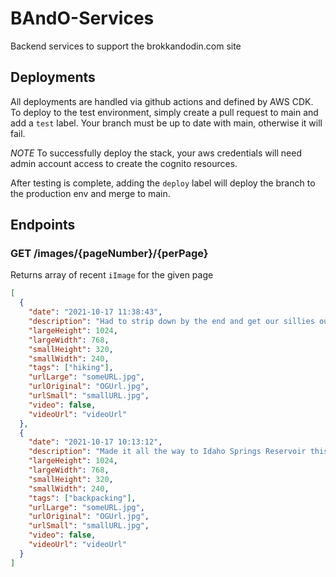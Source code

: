 # BAndO-Services

Backend services to support the brokkandodin.com site

## Deployments

All deployments are handled via github actions and defined by AWS CDK. To deploy to the test environment, simply create
a pull request to main and add a `test` label. Your branch must be up to date with main, otherwise it will fail.

_NOTE_ To successfully deploy the stack, your aws credentials will need admin account access to create the cognito resources.

After testing is complete, adding the `deploy` label will deploy the branch to the production env and merge to main.

## Endpoints

### GET /images/{pageNumber}/{perPage}

Returns array of recent `iImage` for the given page

```json
[
  {
    "date": "2021-10-17 11:38:43",
    "description": "Had to strip down by the end and get our sillies out",
    "largeHeight": 1024,
    "largeWidth": 768,
    "smallHeight": 320,
    "smallWidth": 240,
    "tags": ["hiking"],
    "urlLarge": "someURL.jpg",
    "urlOriginal": "OGUrl.jpg",
    "urlSmall": "smallURL.jpg",
    "video": false,
    "videoUrl": "videoUrl"
  },
  {
    "date": "2021-10-17 10:13:12",
    "description": "Made it all the way to Idaho Springs Reservoir this trip.",
    "largeHeight": 1024,
    "largeWidth": 768,
    "smallHeight": 320,
    "smallWidth": 240,
    "tags": ["backpacking"],
    "urlLarge": "someURL.jpg",
    "urlOriginal": "OGUrl.jpg",
    "urlSmall": "smallURL.jpg",
    "video": false,
    "videoUrl": "videoUrl"
  }
]
```
